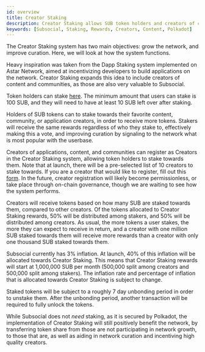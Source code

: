 ```yaml
---
id: overview
title: Creator Staking
description: Creator Staking allows SUB token holders and creators of content, communities, and applications, to earn rewards for helping to grow the Subsocial network.
keywords: [Subsocial, Staking, Rewards, Creators, Content, Polkadot]
---
```


The Creator Staking system has two main objectives: grow the network, and improve curation. Here, we will look at how the system functions.

Heavy inspiration was taken from the Dapp Staking system implemented on Astar Network, 
aimed at incentivizing developers to build applications on the network.
Creator Staking expands this idea to include creators of content and communities, as those are also very valuable to Subsocial.

Token holders can stake [here](https://sub.id/creators). 
The minimum amount that users can stake is 100 SUB, and they will need to have at least 10 SUB left over after staking.

Holders of SUB tokens can to stake towards their favorite content, community, or application creators, in order to receive more tokens. 
Stakers will receive the same rewards regardless of who they stake to, effectively making this a vote, 
and improving curation by signaling to the network what is most popular with the userbase.

Creators of applications, content, and communities can register as Creators in the Creator Staking system, allowing token holders to stake towards them. 
Note that at launch, there will be a pre-selected list of 10 creators to stake towards. If you are a creator that would like to register, 
fill out this [form](https://forms.gle/aneosvJP1ntJ9Zrh6). In the future, creator registration will likely become permissionless, 
or take place through on-chain governance, though we are waiting to see how the system performs.

Creators will receive tokens based on how many SUB are staked towards them, compared to other creators. 
Of the tokens allocated to Creator Staking rewards, 50% will be distributed among stakers, and 50% will be distributed among creators.
As usual, the more tokens a user stakes, the more they can expect to receive in return, 
and a creator with one million SUB staked towards them will receive more rewards than a creator with only one thousand SUB staked towards them.

Subsocial currently has 3% inflation. At launch, 40% of this inflation will be allocated towards Creator Staking.
This means that Creator Staking rewards will start at 1,000,000 SUB per month (500,000 split among creators and 500,000 split among stakers). 
The inflation rate and percentage of inflation that is allocated towards Creator Staking is subject to change.

Staked tokens will be subject to a roughly 7 day unbonding period in order to unstake them. 
After the unbonding period, another transaction will be required to fully unlock the tokens.

While Subsocial does not *need* staking, as it is secured by Polkadot, the implementation of Creator Staking will still positively benefit the network, 
by transferring token share from those are not participating in network growth, to those that are, 
as well as aiding in network curation and incentiving high quality creators.





